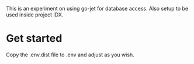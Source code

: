 This is an experiment on using go-jet for database access. Also setup to be used inside project IDX.

# Get started
Copy the .env.dist file to .env and adjust as you wish.